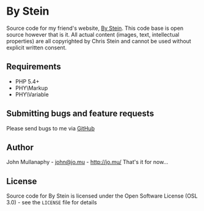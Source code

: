 By Stein
===============================================================================


Source code for my friend's website, [By Stein](http://bystein.com/). This code
base is open source however that is it. All actual content (images, text,
intellectual properties) are all copyrighted by Chris Stein and cannot be used
without explicit written consent.

Requirements
------------

- PHP 5.4+
- PHY\Markup
- PHY\Variable

Submitting bugs and feature requests
------------------------------------

Please send bugs to me via
[GitHub](https://github.com/mullanaphy/bystein/issues)

Author
------

John Mullanaphy - <john@jo.mu> - <http://jo.mu/>
That's it for now...

License
-------

Source code for By Stein is licensed under the Open Software License (OSL 3.0) -
see the `LICENSE` file for details
